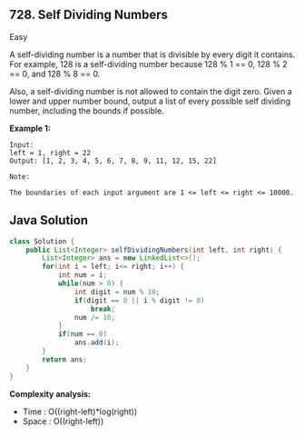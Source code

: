 ## 728. Self Dividing Numbers
Easy

A self-dividing number is a number that is divisible by every digit it contains.
For example, 128 is a self-dividing number because 128 % 1 == 0, 128 % 2 == 0, and 128 % 8 == 0.

Also, a self-dividing number is not allowed to contain the digit zero.
Given a lower and upper number bound, output a list of every possible self dividing number, including the bounds if possible.

**Example 1:**
```
Input: 
left = 1, right = 22
Output: [1, 2, 3, 4, 5, 6, 7, 8, 9, 11, 12, 15, 22]
```

```
Note:

The boundaries of each input argument are 1 <= left <= right <= 10000.
```
## Java Solution
```Java
class Solution {
    public List<Integer> selfDividingNumbers(int left, int right) {
        List<Integer> ans = new LinkedList<>();
        for(int i = left; i<= right; i++) {
            int num = i;
            while(num > 0) {
                int digit = num % 10;
                if(digit == 0 || i % digit != 0)
                    break;
                num /= 10;
            }
            if(num == 0)
                ans.add(i);
        }
        return ans;
    }
}
```

**Complexity analysis:**
* Time : O((right-left)*log(right)) 
* Space : O((right-left))
